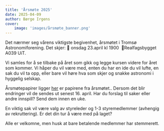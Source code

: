 ```yaml
---
title: 'Årsmøte 2025'
date: 2025-04-09
author: Børge Irgens
cover:
    image: 'images/årsmøte_banner.png'
---
```


Det nærmer seg vårens viktigste begivenhet, årsmøtet i Tromsø Astronomiforening. Det skjer:
📅 onsdag 23.april kl 1900 
📍Realfagsbygget A039 UiT.

Vi samles for å se tilbake på året som gikk og legge kursen videre for året som kommer. Vi håper du vil være med, enten du har en ide du vil lufte, en sak du vil ta opp, eller bare vil høre hva som skjer og snakke astronomi i hyggelig selskap.

Årsmøtepapirer ligger [her](årsmøte25.zip) er papirene fra årsmøtet.. Dersom det blir endringer vil de sendes ut senest 16. april. Har du forslag til saker eller andre innspill? Send dem innen en uke.

En viktig sak vil være valg av styreleder og 1-3 styremedlemmer (avhengig av rekruttering). Er det din tur å være med på laget?

Alle er velkomne, men husk at bare betalende medlemmer har stemmerett.
